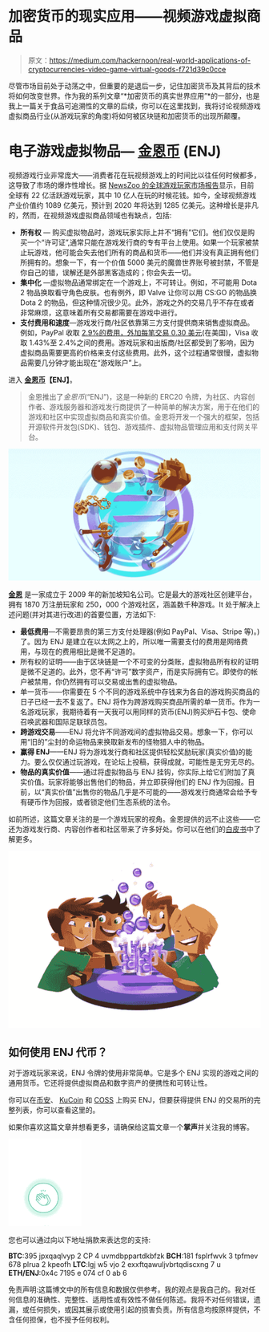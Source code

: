 # 加密货币的现实应用——视频游戏虚拟商品

> 原文：<https://medium.com/hackernoon/real-world-applications-of-cryptocurrencies-video-game-virtual-goods-f721d39c0cce>

尽管市场目前处于动荡之中，但重要的是退后一步，记住加密货币及其背后的技术将如何改变世界。作为我的系列文章“*加密货币的真实世界应用”*的一部分，也是我上一篇关于食品可追溯性的文章的后续，你可以在这里找到，我将讨论视频游戏虚拟商品行业(从游戏玩家的角度)将如何被区块链和加密货币的出现所颠覆。

# 电子游戏虚拟物品— [金恩币](https://enjincoin.io/) (ENJ)

视频游戏行业非常庞大——消费者花在玩视频游戏上的时间比以往任何时候都多，这导致了市场的爆炸性增长。据 [NewsZoo 的全球游戏玩家市场报告](https://newzoo.com/solutions/standard/market-forecasts/global-games-market-report/)显示，目前全球有 22 亿活跃游戏玩家，其中 10 亿人在玩的时候花钱。如今，全球视频游戏产业价值约 1089 亿美元，预计到 2020 年将达到 1285 亿美元。这种增长是非凡的，然而，在视频游戏虚拟商品领域也有缺点，包括:

*   **所有权** — 购买虚拟物品时，游戏玩家实际上并不“拥有”它们。他们仅仅是购买一个“许可证”,通常只能在游戏发行商的专有平台上使用。如果一个玩家被禁止玩游戏，他可能会失去他们所有的商品和货币——他们并没有真正拥有他们所拥有的。想象一下，有一个价值 5000 美元的魔兽世界账号被封禁，不管是你自己的错，误解还是外部黑客造成的；你会失去一切。
*   **集中化** —虚拟物品通常绑定在一个游戏上，不可转让。例如，不可能用 Dota 2 物品换取看守角色皮肤。也有例外，即 Valve 让你可以用 CS:GO 的物品换 Dota 2 的物品，但这种情况很少见。此外，游戏之外的交易几乎不存在或者非常麻烦，这意味着所有交易都需要在游戏中进行。
*   **支付费用和速度**—游戏发行商/社区依靠第三方支付提供商来销售虚拟商品。例如，PayPal 收取 [2.9%的费用，外加每笔交易 0.30 美元](https://www.paypal.com/ag/selfhelp/article/what-are-the-fees-for-paypal-accounts-faq690)(在美国)，Visa 收取 1.43%至 2.4%之间的费用。游戏玩家和出版商/社区都受到了影响，因为虚拟商品需要更高的价格来支付这些费用。此外，这个过程通常很慢，虚拟物品需要几分钟才能出现在“游戏账户”上。

进入 [**金恩币**](https://enjincoin.io/)**【ENJ】**。

> 金恩推出了*金恩币*(“ENJ”)，这是一种新的 ERC20 令牌，为社区、内容创作者、游戏服务器和游戏发行商提供了一种简单的解决方案，用于在他们的游戏和社区中实现虚拟商品和真实价值。金恩将开发一个强大的框架，包括开源软件开发包(SDK)、钱包、游戏插件、虚拟物品管理应用和支付网关平台。

![](img/e8068db59eb886b4d860be03c01e2642.png)

[**金恩**](https://www.enjin.com/) 是一家成立于 2009 年的新加坡知名公司。它是最大的游戏社区创建平台，拥有 1870 万注册玩家和 250，000 个游戏社区，涵盖数千种游戏。It 处于解决上述问题(并对其进行改进)的首要位置，方法如下:

*   **最低费用**—不需要昂贵的第三方支付处理器(例如 PayPal、Visa、Stripe 等)。)了。因为 ENJ 是建立在以太网之上的，所以唯一需要支付的费用是网络费用，与现在的费用相比是微不足道的。
*   所有权的证明——由于区块链是一个不可变的分类账，虚拟物品所有权的证明是微不足道的。此外，您不再“许可”数字资产，而是实际拥有它。即使你的帐户被禁用，你仍然拥有可以交易或出售的虚拟物品。
*   单一货币——你需要在 5 个不同的游戏系统中存钱来为各自的游戏购买商品的日子已经一去不复返了。ENJ 将作为跨游戏购买商品所需的单一货币。作为一名游戏玩家，我期待着有一天我可以用同样的货币(ENJ)购买炉石卡包、使命召唤武器和国际足联球员包。
*   **跨游戏交易**——ENJ 将允许不同游戏间的虚拟物品交易。想象一下，你可以用“旧的”尘封的命运物品来换取新发布的怪物猎人中的物品。
*   **赢得 ENJ**——ENJ 将为游戏发行商和社区提供轻松奖励玩家(真实价值)的能力。要么仅仅通过玩游戏，在论坛上投稿，获得成就，可能性是无穷无尽的。
*   **物品的真实价值**——通过将虚拟物品与 ENJ 挂钩，你实际上给它们附加了真实价值。玩家将能够出售他们的物品，并立即获得他们的 ENJ 作为回报。目前，以“真实价值”出售你的物品几乎是不可能的——游戏发行商通常会给予专有硬币作为回报，或者锁定他们生态系统的法令。

如前所述，这篇文章关注的是一个游戏玩家的视角。金恩提供的远不止这些——它还为游戏发行商、内容创作者和社区带来了许多好处。你可以在他们的[白皮书](https://enjincoin.io/enjincoin_whitepaper.pdf)中了解更多。

![](img/d9e03756d31bf53150d188fe1ef95903.png)

## 如何使用 ENJ 代币？

对于游戏玩家来说，ENJ 令牌的使用非常简单。它是多个 ENJ 实现的游戏之间的通用货币。它还将提供虚拟商品和数字资产的便携性和可转让性。

你可以在[币安](https://www.binance.com/?ref=10881502)、 [KuCoin](https://www.kucoin.com/#/?r=1caxM) 和 [COSS](https://sso.coss.io/api/invite/UG924F1RQ2) 上购买 ENJ，但要获得提供 ENJ 的交易所的完整列表，你可以查看这里的。

如果你喜欢这篇文章并想看更多，请确保给这篇文章一个**掌声**并关注我的博客。

![](img/b04ea588f20a833677e7558b091a2e0e.png)

您也可以通过向以下地址捐款来表达您的支持:

**BTC**:395 jpxqaqlvyp 2 CP 4 uvmdbppartdkbfzk
**BCH**:181 fsplrfwvk 3 tpfmev 678 plrua 2 kpeofh
**LTC**:lgj w5 vjo 2 exxftqawuljvbrtqdiscxng 7 u
**ETH/ENJ**:0x4c 7195 e 074 cf 0 ab 6

免责声明:这篇博文中的所有信息和数据仅供参考。我的观点是我自己的。我对任何信息的准确性、完整性、适用性或有效性不做任何陈述。我将不对任何错误，遗漏，或任何损失，或因其展示或使用引起的损害负责。所有信息均按原样提供，不含任何担保，也不授予任何权利。